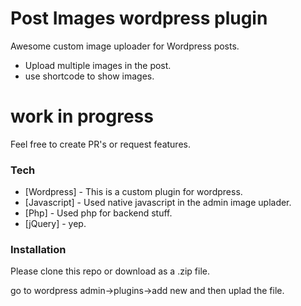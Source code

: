 # Post Images wordpress plugin

Awesome custom image uploader for Wordpress posts.

  - Upload multiple images in the post.
  - use shortcode to show images.
 

# work in progress

  Feel free to create PR's or request features.

### Tech

* [Wordpress] - This is a custom plugin for wordpress.
* [Javascript] - Used native javascript in the admin image uplader.
* [Php] - Used php for backend stuff.
* [jQuery] - yep.

### Installation

Please clone this repo or download as a .zip file.

go to wordpress admin->plugins->add new and 
then uplad the file.

